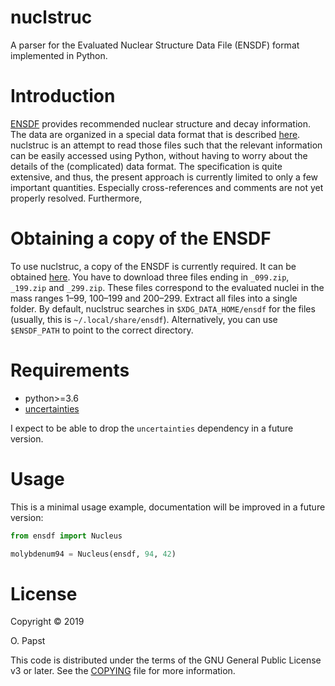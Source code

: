 # nuclstruc

A parser for the Evaluated Nuclear Structure Data File (ENSDF) format implemented in Python.


# Introduction

[ENSDF](https://www.nndc.bnl.gov/ensdf/) provides recommended nuclear structure and decay information.
The data are organized in a special data format that is described [here](https://www.nndc.bnl.gov/nndcscr/documents/ensdf/ensdf-manual.pdf).
nuclstruc is an attempt to read those files such that the relevant information can be easily accessed using Python,
without having to worry about the details of the (complicated) data format.
The specification is quite extensive, and thus, the present approach is currently limited to only a few important quantities.
Especially cross-references and comments are not yet properly resolved.
Furthermore, 


# Obtaining a copy of the ENSDF

To use nuclstruc, a copy of the ENSDF is currently required.
It can be obtained [here](https://www.nndc.bnl.gov/ensarchivals/).
You have to download three files ending in `_099.zip`, `_199.zip` and `_299.zip`.
These files correspond to the evaluated nuclei in the mass ranges 1–99, 100–199 and 200–299.
Extract all files into a single folder.
By default, nuclstruc searches in `$XDG_DATA_HOME/ensdf` for the files (usually, this is `~/.local/share/ensdf`).
Alternatively, you can use `$ENSDF_PATH` to point to the correct directory.


# Requirements

- python>=3.6
- [uncertainties](https://pythonhosted.org/uncertainties/)

I expect to be able to drop the `uncertainties` dependency in a future version.


# Usage

This is a minimal usage example, documentation will be improved in a future version:

```python
from ensdf import Nucleus

molybdenum94 = Nucleus(ensdf, 94, 42)
```


# License

Copyright © 2019

O. Papst

This code is distributed under the terms of the GNU General Public License v3 or later. See the [COPYING](COPYING) file for more information.
